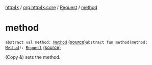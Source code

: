 [http4k](../../index.md) / [org.http4k.core](../index.md) / [Request](index.md) / [method](./method.md)

# method

`abstract val method: `[`Method`](../-method/index.md) [(source)](https://github.com/http4k/http4k/blob/master/http4k-core/src/main/kotlin/org/http4k/core/http.kt#L157)`abstract fun method(method: `[`Method`](../-method/index.md)`): `[`Request`](index.md) [(source)](https://github.com/http4k/http4k/blob/master/http4k-core/src/main/kotlin/org/http4k/core/http.kt#L163)

(Copy &amp;) sets the method.

